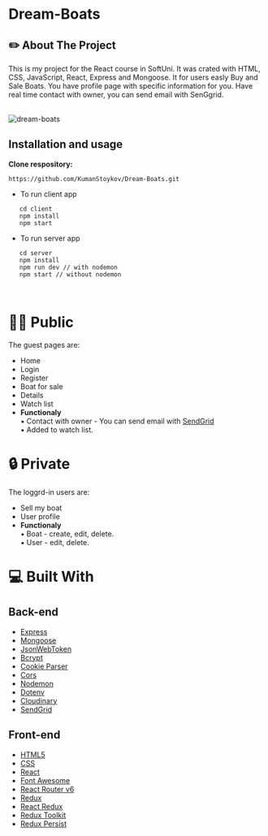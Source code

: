 # Dream-Boats

## :pencil2: About The Project

This is my project for the React course in SoftUni. It was crated with HTML, CSS, JavaScript, React, Express and Mongoose. It for users easly Buy and Sale Boats. You have profile page with specific information for you. Have real time contact with owner, you can send email with SenGgrid.

<br/>

<img alt="dream-boats" src="https://res.cloudinary.com/dyexk2s2s/image/upload/v1659780539/Screenshot_2022-08-06_120538_ibjvjv.png" />

<br/>

 ## Installation and usage
 
 **Clone respository:**
 
 ```
 https://github.com/KumanStoykov/Dream-Boats.git
 ```
 
 * To run client app
   <br/>
 ```
    cd client 
    npm install
    npm start
 ```
 * To run server app
    <br/>
 ```
    cd server
    npm install
    npm run dev // with nodemon
    npm start // without nodemon
 ```
 
 <br/>

# :frowning_man: Public

The guest pages are:

* Home
* Login
* Register
* Boat for sale
* Details
* Watch list
* **Functionaly**
  <br/>
  :black_small_square: Contact with owner - You can send email with    [SendGrid](https://sendgrid.com/)
    <br/>
  :black_small_square: Added to watch list.

# :lock: Private

The loggrd-in users are:

* Sell my boat
* User profile
* **Functionaly**
  <br/>
  :black_small_square: Boat - create, edit, delete.
    <br/>
  :black_small_square: User - edit, delete.

# :computer:  Built With

## Back-end

- [Express](https://expressjs.com/)
- [Mongoose](https://mongoosejs.com/)
- [JsonWebToken](https://github.com/auth0/node-jsonwebtoken)
- [Bcrypt](https://github.com/kelektiv/node.bcrypt.js)
- [Cookie Parser](https://github.com/expressjs/cookie-parser)
- [Cors](https://github.com/expressjs/cors)
- [Nodemon](https://github.com/remy/nodemon)
- [Dotenv](https://github.com/motdotla/dotenv)
- [Cloudinary](https://github.com/cloudinary/cloudinary_npm)
- [SendGrid](https://sendgrid.com/)

## Front-end

- [HTML5](https://developer.mozilla.org/en-US/docs/Glossary/HTML5)
- [CSS](https://developer.mozilla.org/en-US/docs/Web/CSS)
- [React](https://reactjs.org/)
- [Font Awesome](https://fontawesome.com/v5.15/how-to-use/on-the-web/using-with/react)
- [React Router v6](https://reactrouter.com/)
- [Redux](https://redux.js.org/)
- [React Redux](https://react-redux.js.org/)
- [Redux Toolkit](https://redux-toolkit.js.org/)
- [Redux Persist](https://github.com/rt2zz/redux-persist)
